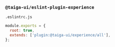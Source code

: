 ### `@taiga-ui/eslint-plugin-experience`

`.eslintrc.js`

```js
module.exports = {
  root: true,
  extends: ['plugin:@taiga-ui/experience/all'],
};
```


